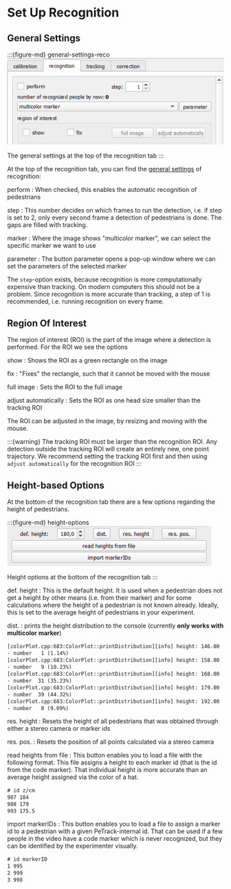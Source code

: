 # Set Up Recognition


## General Settings

:::{figure-md} general-settings-reco
![general settings](images/general_settings.png)

The general settings at the top of the recognition tab
:::

At the top of the recognition tab, you can find the [general settings](#general-settings-reco) of recognition:

perform
: When checked, this enables the automatic recognition of pedestrians

step
: This number decides on which frames to run the detection, i.e. if step is set to 2, only every second frame a detection of pedestrians is done. The gaps are filled with tracking.

marker
: Where the image shows "multicolor marker", we can select the specific marker we want to use

parameter
: The button parameter opens a pop-up window where we can set the parameters of the selected marker

The `step`-option exists, because recognition is more computationally expensive than tracking. On modern computers this should not be a problem. Since recognition is more accurate than tracking, a step of 1 is recommended, i.e. running recognition on every frame.

## Region Of Interest

The region of interest (ROI) is the part of the image where a detection is
performed. For the ROI we see the options

show
: Shows the ROI as a green rectangle on the image

fix
: "Fixes" the rectangle, such that it cannot be moved with the mouse

full image
: Sets the ROI to the full image

adjust automatically
: Sets the ROI as one head size smaller than the tracking ROI

The ROI can be adjusted in the image, by resizing and moving with the mouse.

:::{warning}
The tracking ROI must be larger than the recognition ROI. Any detection outside the tracking ROI will create an entirely new, one point trajectory. We recommend setting the tracking ROI first and then using `adjust automatically` for the recognition ROI
:::

## Height-based Options

At the bottom of the recognition tab there are a few options regarding the height of pedestrians.

:::{figure-md} height-options
![height options](images/height_options.png)

Height options at the bottom of the recognition tab
:::

def. height
: This is the default height. It is used when a pedestrian does not get a height by other means (i.e. from their marker) and for some calculations where the height of a pedestrian is not known already. Ideally, this is set to the average height of pedestrians in your experiment.

dist.
: prints the height distribution to the console (currently **only works with multicolor marker**)

  ```
  [colorPlot.cpp:683:ColorPlot::printDistribution][info] height: 146.00 - number   1 (1.14%)
  [colorPlot.cpp:683:ColorPlot::printDistribution][info] height: 158.00 - number   9 (10.23%)
  [colorPlot.cpp:683:ColorPlot::printDistribution][info] height: 168.00 - number  31 (35.23%)
  [colorPlot.cpp:683:ColorPlot::printDistribution][info] height: 179.00 - number  39 (44.32%)
  [colorPlot.cpp:683:ColorPlot::printDistribution][info] height: 192.00 - number   8 (9.09%)
  ```

res. height
: Resets the height of all pedestrians that was obtained through either a stereo camera or marker ids

res. pos.
: Resets the position of all points calculated via a stereo camera

read heights from file
: This button enables you to load a file with the following format. This file assigns a height to each marker id (that is the id from the code marker). That individual height is more accurate than an average height assigned via the color of a hat.

  ```
  # id z/cm
  987 184
  988 179
  993 175.5
  ```

import markerIDs
: This button enables you to load a file to assign a marker id to a pedestrian with a given PeTrack-internal id. That can be used if a few people in the video have a code marker which is never recognized, but they can be identified by the experimenter visually.

  ```
  # id markerID
  1 995
  2 999
  3 998
  ```